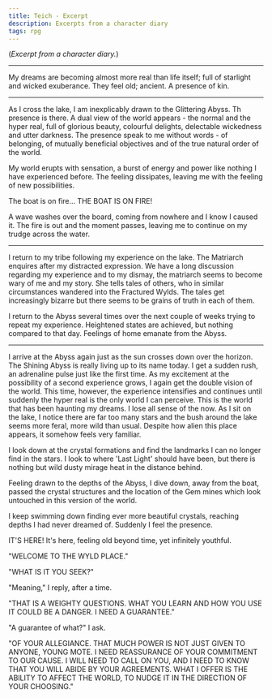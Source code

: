 ```yaml
---
title: Teich - Excerpt
description: Excerpts from a character diary
tags: rpg
---
```


(*Excerpt from a character diary.*)

___

My dreams are becoming almost more real than life itself; full of starlight and wicked exuberance. They feel old; ancient. A presence of kin.

___

As I cross the lake, I am inexplicably drawn to the Glittering Abyss. Th presence is there. A dual view of the world appears - the normal and the hyper real, full of glorious beauty, colourful delights, delectable wickedness and utter darkness. The presence speak to me without words - of belonging, of mutually beneficial objectives and of the true natural order of the world.

My world erupts with sensation, a burst of energy and power like nothing I have experienced before. The feeling dissipates, leaving me with the feeling of new possibilities.

The boat is on fire… THE BOAT IS ON FIRE!

A wave washes over the board, coming from nowhere and I know I caused it. The fire is out and the moment passes, leaving me to continue on my trudge across the water.

___

I return to my tribe following my experience on the lake. The Matriarch enquires after my distracted expression. We have a long discussion regarding my experience and to my dismay, the matriarch seems to become wary of me and my story. She tells tales of others, who in similar circumstances wandered into the Fractured Wylds. The tales get increasingly bizarre but there seems to be grains of truth in each of them.

I return to the Abyss several times over the next couple of weeks trying to repeat my experience. Heightened states are achieved, but nothing compared to that day. Feelings of home emanate from the Abyss.

___

I arrive at the Abyss again just as the sun crosses down over the horizon. The Shining Abyss is really living up to its name today. I get a sudden rush, an adrenaline pulse just like the first time. As my excitement at the possibility of a second experience grows, I again get the double vision of the world. This time, however, the experience intensifies and continues until suddenly the hyper real is the only world I can perceive. This is the world that has been haunting my dreams. I lose all sense of the now. As I sit on the lake, I notice there are far too many stars and the bush around the lake seems more feral, more wild than usual. Despite how alien this place appears, it somehow feels very familiar.

I look down at the crystal formations and find the landmarks I can no longer find in the stars. I look to where 'Last Light' should have been, but there is nothing but wild dusty mirage heat in the distance behind.

Feeling drawn to the depths of the Abyss, I dive down, away from the boat, passed the crystal structures and the location of the Gem mines which look untouched in this version of the world.

I keep swimming down finding ever more beautiful crystals, reaching depths I had never dreamed of. Suddenly I feel the presence.

IT'S HERE! It's here, feeling old beyond time, yet infinitely youthful.

"WELCOME TO THE WYLD PLACE."

"WHAT IS IT YOU SEEK?"

"Meaning," I reply, after a time.

"THAT IS A WEIGHTY QUESTIONS. WHAT YOU LEARN AND HOW YOU USE IT COULD BE A DANGER. I NEED A GUARANTEE."

"A guarantee of what?" I ask.

"OF YOUR ALLEGIANCE. THAT MUCH POWER IS NOT JUST GIVEN TO ANYONE, YOUNG MOTE. I NEED REASSURANCE OF YOUR COMMITMENT TO OUR CAUSE. I WILL NEED TO CALL ON YOU, AND I NEED TO KNOW THAT YOU WILL ABIDE BY YOUR AGREEMENTS. WHAT I OFFER IS THE ABILITY TO AFFECT THE WORLD, TO NUDGE IT IN THE DIRECTION OF YOUR CHOOSING."
